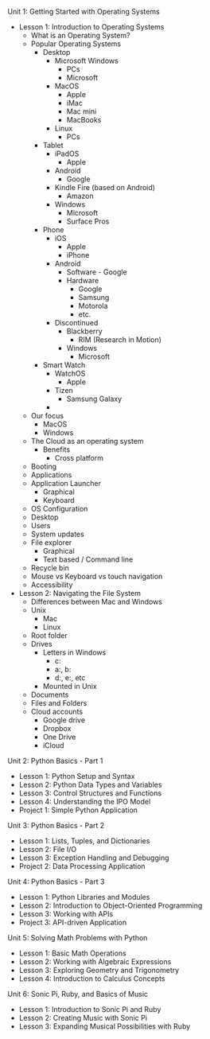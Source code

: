 Unit 1: Getting Started with Operating Systems  
-   Lesson 1: Introduction to Operating Systems
	- What is an Operating System?
	- Popular Operating Systems
		- Desktop
			- Microsoft Windows
				- PCs
				- Microsoft
			- MacOS
				- Apple
				- iMac
				- Mac mini
				- MacBooks
			- Linux
				- PCs
		- Tablet
			- iPadOS
				- Apple
			- Android
				- Google
			- Kindle Fire (based on Android)
				- Amazon
			- Windows
				- Microsoft
				- Surface Pros
		- Phone
			- iOS
				- Apple
				- iPhone
			- Android
				- Software - Google
				- Hardware
					- Google
					- Samsung
					- Motorola
					- etc.
			- Discontinued
				- Blackberry
					- RIM (Research in Motion)
				- Windows
					- Microsoft
		- Smart Watch
			- WatchOS
				- Apple
			- Tizen
				- Samsung Galaxy
			- 
	- Our focus
		- MacOS
		- Windows
	- The Cloud as an operating system
		- Benefits
			- Cross platform
	- Booting
	- Applications
	- Application Launcher
		- Graphical
		- Keyboard
	- OS Configuration
	- Desktop
	- Users
	- System updates
	- File explorer
		- Graphical
		- Text based / Command line
	- Recycle bin
	- Mouse vs Keyboard vs touch navigation
	- Accessibility 
- Lesson 2: Navigating the File System
	- Differences between Mac and Windows
	- Unix
		- Mac
		- Linux
	- Root folder
	- Drives
		- Letters in Windows
			- c:
			- a:, b:
			- d:, e:, etc
		- Mounted in Unix
	- Documents
	- Files and Folders
	- Cloud accounts
		- Google drive
		- Dropbox
		- One Drive
		- iCloud

Unit 2: Python Basics - Part 1
-   Lesson 1: Python Setup and Syntax
-   Lesson 2: Python Data Types and Variables
-   Lesson 3: Control Structures and Functions
-   Lesson 4: Understanding the IPO Model
-   Project 1: Simple Python Application

Unit 3: Python Basics - Part 2
-   Lesson 1: Lists, Tuples, and Dictionaries  
-   Lesson 2: File I/O  
-   Lesson 3: Exception Handling and Debugging  
-   Project 2: Data Processing Application  

Unit 4: Python Basics - Part 3  
-   Lesson 1: Python Libraries and Modules  
-   Lesson 2: Introduction to Object-Oriented Programming  
-   Lesson 3: Working with APIs  
-   Project 3: API-driven Application  

Unit 5: Solving Math Problems with Python 
-   Lesson 1: Basic Math Operations  
-   Lesson 2: Working with Algebraic Expressions  
-   Lesson 3: Exploring Geometry and Trigonometry  
-   Lesson 4: Introduction to Calculus Concepts  

Unit 6: Sonic Pi, Ruby, and Basics of Music  
-   Lesson 1: Introduction to Sonic Pi and Ruby  
-   Lesson 2: Creating Music with Sonic Pi  
-   Lesson 3: Expanding Musical Possibilities with Ruby